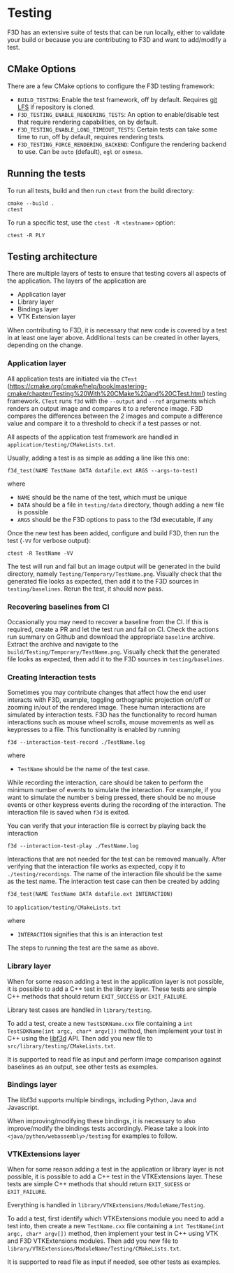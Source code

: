 # Testing

F3D has an extensive suite of tests that can be run locally, either to validate your build or because you are contributing to F3D and want to add/modify a test.

## CMake Options

There are a few CMake options to configure the F3D testing framework:
* `BUILD_TESTING`: Enable the test framework, off by default. Requires [git LFS](https://git-lfs.com/) if repository is cloned.
* `F3D_TESTING_ENABLE_RENDERING_TESTS`: An option to enable/disable test that require rendering capabilities, on by default.
* `F3D_TESTING_ENABLE_LONG_TIMEOUT_TESTS`: Certain tests can take some time to run, off by default, requires rendering tests.
* `F3D_TESTING_FORCE_RENDERING_BACKEND`: Configure the rendering backend to use. Can be `auto` (default), `egl` or `osmesa`.

## Running the tests

To run all tests, build and then run `ctest` from the build directory:

```
cmake --build .
ctest
```

To run a specific test, use the `ctest -R <testname>` option:

```
ctest -R PLY
```

## Testing architecture

There are multiple layers of tests to ensure that testing covers all aspects of the application. The layers of the application are
 - Application layer
 - Library layer
 - Bindings layer
 - VTK Extension layer

When contributing to F3D, it is necessary that new code is covered by a test in at least one layer above. Additional tests can be created in other layers, depending on the change.

### Application layer

All application tests are initiated via the `CTest` (https://cmake.org/cmake/help/book/mastering-cmake/chapter/Testing%20With%20CMake%20and%20CTest.html) testing framework.
`CTest` runs `f3d` with the `--output` and `--ref` arguments which renders an output image and compares it to a reference image. F3D compares the differences between the 2 images and compute a difference value and compare it to a threshold to check if a test passes or not.

All aspects of the application test framework are handled in `application/testing/CMakeLists.txt`.

Usually, adding a test is as simple as adding a line like this one:

```
f3d_test(NAME TestName DATA datafile.ext ARGS --args-to-test)
```

 where
 - `NAME` should be the name of the test, which must be unique
 - `DATA` should be a file in `testing/data` directory, though adding a new file is possible
 - `ARGS` should be the F3D options to pass to the f3d executable, if any

Once the new test has been added, configure and build F3D, then run the test (`-VV` for verbose output):

```
ctest -R TestName -VV
```

The test will run and fail but an image output will be generated in the build directory, namely `Testing/Temporary/TestName.png`.
Visually check that the generated file looks as expected, then add it to the F3D sources in `testing/baselines`.
Rerun the test, it should now pass.

### Recovering baselines from CI
Occasionally you may need to recover a baseline from the CI. If this is required, create a PR and let the test run and fail on CI. Check the actions run summary on Github and download the appropriate `baseline` archive. Extract the archive and navigate to the `build/Testing/Temporary/TestName.png`. Visually check that the generated file looks as expected, then add it to the F3D sources in `testing/baselines`.

### Creating Interaction tests
Sometimes you may contribute changes that affect how the end user interacts with F3D, example, toggling orthographic projection on/off or zooming in/out of the rendered image. These human interactions are simulated by interaction tests. F3D has the functionality to record human interactions such as mouse wheel scrolls, mouse movements as well as keypresses to a file. This functionality is enabled by running 

```
f3d --interaction-test-record ./TestName.log
```

where
- `TestName` should be the name of the test case.

While recording the interaction, care should be taken to perform the minimum number of events to simulate the interaction. For example, if you want to simulate the number `5` being pressed, there should be no mouse events or other keypress events during the recording of the interaction. The interaction file is saved when `f3d` is exited.

You can verify that your interaction file is correct by playing back the interaction

```
f3d --interaction-test-play ./TestName.log
```

Interactions that are not needed for the test can be removed manually. After verifying that the interaction file works as expected, copy it to `./testing/recordings`. The name of the interaction file should be the same as the test name. The interaction test case can then be created by adding 

```
f3d_test(NAME TestName DATA datafile.ext INTERACTION)
```

to `application/testing/CMakeLists.txt`

 where
 - `INTERACTION` signifies that this is an interaction test

The steps to running the test are the same as above.

### Library layer

When for some reason adding a test in the application layer is not possible, it is possible
to add a C++ test in the library layer. These tests are simple C++ methods that should return
`EXIT_SUCCESS` or `EXIT_FAILURE`. 

Library test cases are handled in `library/testing`.

To add a test, create a new `TestSDKName.cxx` file containing a `int TestSDKName(int argc, char* argv[])` method,
then implement your test in C++ using the [libf3d](../libf3d/README.md) API.
Then add you new file to `src/library/testing/CMakeLists.txt`.

It is supported to read file as input and perform image comparison against baselines as an output, see other tests as examples.

### Bindings layer

The libf3d supports multiple bindings, including Python, Java and Javascript.

When improving/modifying these bindings, it is necessary to also improve/modify the bindings tests accordingly.
Please take a look into `<java/python/webassembly>/testing` for examples to follow.

### VTKExtensions layer

When for some reason adding a test in the application or library layer is not possible, it is possible
to add a C++ test in the VTKExtensions layer. These tests are simple C++ methods that should return
`EXIT_SUCESS` or `EXIT_FAILURE`. 

Everything is handled in `library/VTKExtensions/ModuleName/Testing`.

To add a test, first identify which VTKExtensions module you need to add a test into, 
then create a new `TestName.cxx` file containing a `int TestName(int argc, char* argv[])` method,
then implement your test in C++ using VTK and F3D VTKExtensions modules.
Then add you new file to `library/VTKExtensions/ModuleName/Testing/CMakeLists.txt`.

It is supported to read file as input if needed, see other tests as examples.
